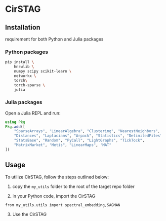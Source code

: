 # CirSTAG

## Installation
requirement for both Python and Julia packages

### Python packages

```bash
pip install \
    hnswlib \
    numpy scipy scikit-learn \
    networkx \
    torch\
    torch-sparse \
    julia
```


### Julia packages

Open a Julia REPL and run:

```julia
using Pkg
Pkg.add([
    "SparseArrays", "LinearAlgebra", "Clustering", "NearestNeighbors",
    "Distances", "Laplacians", "Arpack", "Statistics", "DelimitedFiles",
    "StatsBase", "Random", "PyCall", "LightGraphs", "TickTock",
    "MatrixMarket", "Metis", "LinearMaps", "MAT"
])
```

## Usage

To utilize CirSTAG, follow the steps outlined below:

1. copy the `my_utils` folder to the root of the target repo folder

2. In your Python code, import the CirSTAG

`from my_utils.utils import spectral_embedding,SAGMAN`


3. Use the CirSTAG
